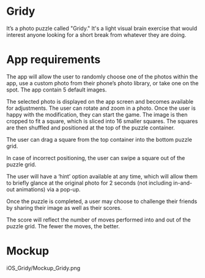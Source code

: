# Gridy

It’s a photo puzzle called "Gridy." It's a light visual brain exercise that would interest anyone looking for a short break from whatever they are doing.


# App requirements

The app will allow the user to randomly choose one of the photos within the app, use a custom photo from their phone’s photo library, or take one on the spot. The app contain 5 default images.

The selected photo is displayed on the app screen and becomes available for adjustments. The user can rotate and zoom in a photo. Once the user is happy with the modification, they can start the game. The image is then cropped to fit a square, which is sliced into 16 smaller squares. The squares are then shuffled and positioned at the top of the puzzle container.

The user can drag a square from the top container into the bottom puzzle grid.

In case of incorrect positioning, the user can swipe a square out of the puzzle grid.

The user will have a ‘hint’ option available at any time, which will allow them to briefly glance at the original photo for 2 seconds (not including in-and-out animations) via a pop-up.

Once the puzzle is completed, a user may choose to challenge their friends by sharing their image as well as their scores.

The score will reflect the number of moves performed into and out of the puzzle grid. The fewer the moves, the better.

# Mockup

iOS_Gridy/Mockup_Gridy.png
